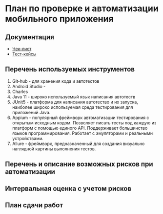 # План по проверке и автоматизации мобильного приложения

## Документация
* [Чек-лист]()
* [Тест-кейсы]()

## Перечень используемых инструментов
1. Git-hub - для хранения кода и автотестов
1. Android Studio - 
1. Charles  
1. Java 11 - широко используемый язык написания автотеств
1. JUnit5 - платформа для написания автотество и их запуска, наиболее широко используемая среда тестирования для приложений Java.
1. Appium - популярный фреймворк  автоматизации тестирования с открытым исходным кодом. Позволяет писать тесты под каждую из платформ с помощью единого API. Поддерживает большинство языков программирования. Работает с эмуляторами и реальными устройствами.
1. Allure - фреймворк, предназначенный для создания визуально наглядной картины выполнения тестов.

## Перечень и описание возможных рисков при автоматизации

## Интервальная оценка с учетом рисков

## План сдачи работ
